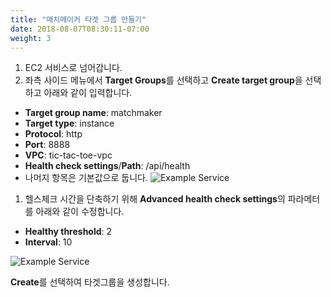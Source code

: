 ```yaml
---
title: "매치메이커 타겟 그룹 만들기"
date: 2018-08-07T08:30:11-07:00
weight: 3
---
```


1. EC2 서비스로 넘어갑니다.
1. 좌측 사이드 메뉴에서 **Target Groups**를 선택하고 **Create target group**을 선택하고 아래와 같이 입력합니다.

 * **Target group name**: matchmaker
 * **Target type**: instance
 * **Protocol**: http
 * **Port**: 8888
 * **VPC**: tic-tac-toe-vpc
 * **Health check settings**/**Path**: /api/health
 * 나머지 항목은 기본값으로 둡니다.
![Example Service](/images/tic-tac-toe/target_group-matchmaking-1.png)

1. 헬스체크 시간을 단축하기 위해 **Advanced health check settings**의 파라메터를 아래와 같이 수정합니다.

 * **Healthy threshold**: 2
 * **Interval**: 10

![Example Service](/images/tic-tac-toe/target_group-2.png)

**Create**를 선택하여 타겟그룹을 생성합니다.
